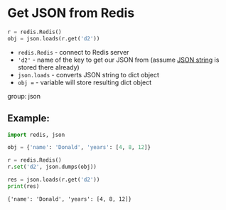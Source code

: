 # Get JSON from Redis

```python
r = redis.Redis()
obj = json.loads(r.get('d2'))
```

- `redis.Redis` - connect to Redis server
- `'d2'` - name of the key to get our JSON from (assume [JSON string](/python-redis/save-json-to-redis) is stored there already)
- `json.loads` - converts JSON string to dict object
- `obj =` - variable will store resulting dict object

group: json

## Example: 
```python
import redis, json

obj = {'name': 'Donald', 'years': [4, 8, 12]}

r = redis.Redis()
r.set('d2', json.dumps(obj))

res = json.loads(r.get('d2'))
print(res)
```
```
{'name': 'Donald', 'years': [4, 8, 12]}

```

